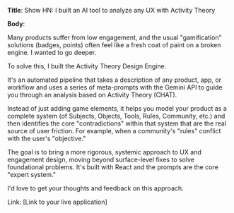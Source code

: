 
**Title**: Show HN: I built an AI tool to analyze any UX with Activity Theory

**Body**:

Many products suffer from low engagement, and the usual "gamification" solutions (badges, points) often feel like a fresh coat of paint on a broken engine. I wanted to go deeper.

To solve this, I built the Activity Theory Design Engine.

It's an automated pipeline that takes a description of any product, app, or workflow and uses a series of meta-prompts with the Gemini API to guide you through an analysis based on Activity Theory (CHAT).

Instead of just adding game elements, it helps you model your product as a complete system (of Subjects, Objects, Tools, Rules, Community, etc.) and then identifies the core "contradictions" within that system that are the real source of user friction. For example, when a community's "rules" conflict with the user's "objective."

The goal is to bring a more rigorous, systemic approach to UX and engagement design, moving beyond surface-level fixes to solve foundational problems. It's built with React and the prompts are the core "expert system."

I'd love to get your thoughts and feedback on this approach.

Link: [Link to your live application]
